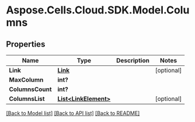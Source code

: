 # Aspose.Cells.Cloud.SDK.Model.Columns
## Properties

Name | Type | Description | Notes
------------ | ------------- | ------------- | -------------
**Link** | [**Link**](Link.md) |  | [optional] 
**MaxColumn** | **int?** |  | 
**ColumnsCount** | **int?** |  | 
**ColumnsList** | [**List&lt;LinkElement&gt;**](LinkElement.md) |  | [optional] 

[[Back to Model list]](../README.md#documentation-for-models) [[Back to API list]](../README.md#documentation-for-api-endpoints) [[Back to README]](../README.md)

